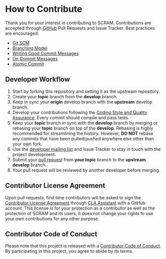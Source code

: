 # How to Contribute

Thank you for your interest in contributing to SCRAM.
Contributions are accepted through [GitHub](https://help.github.com)
Pull Requests and Issue Tracker.
Best practices are encouraged:

* [Git SCM](http://git-scm.com/)
* [Branching Model](http://nvie.com/posts/a-successful-git-branching-model/)
* [Writing Good Commit Messages](https://github.com/erlang/otp/wiki/Writing-good-commit-messages)
* [On Commit Messages](http://who-t.blogspot.com/2009/12/on-commit-messages.html)
* [Atomic Commit](https://en.wikipedia.org/wiki/Atomic_commit#Atomic_commit_convention)


## Developer Workflow

1. Start by forking this repository and setting it as the upstream repository.
2. Create your **topic** branch from the **develop** branch.
3. Keep in sync your **origin** develop branch with the **upstream** develop branch.
4. Develop your contributions following the [Coding Style and Quality Assurance].
   Every commit should compile and pass tests.
5. Keep your **topic** branch in sync with the **develop** branch
   by merging or rebasing your **topic** branch on top of the **develop**.
   Rebasing is highly recommended for streamlining the history.
   However, **DO NOT** rebase any commits
   that have been pulled/pushed anywhere else other than your own fork.
6. Use the [developer mailing list] and Issue Tracker
   to stay in touch with the project development.
7. Submit your [pull request] from **your topic** branch to the **upstream develop** branch.
8. Your pull request will be reviewed by another developer before merging.

[Coding Style and Quality Assurance]: http://scram-pra.org/doc/coding_standards.html
[developer mailing list]: https://groups.google.com/forum/#!forum/scram-dev
[pull request]: https://help.github.com/articles/using-pull-requests/


## Contributor License Agreement

Upon pull requests,
first time contributors will be asked to sign the [Contributor License Agreement]
through [CLA Assistant] with a GitHub account.
This license is for your protection as a contributor
as well as the protection of SCRAM and its users;
it does not change your rights to use your own contributions for any other purpose.

[Contributor License Agreement]: https://github.com/rakhimov/scram/blob/develop/ICLA.md
[CLA Assistant]: https://cla-assistant.io/


## Contributor Code of Conduct

Please note that this project is released with a [Contributor Code of Conduct].
By participating in this project,
you agree to abide by its terms.

[Contributor Code of Conduct]: https://github.com/rakhimov/scram/blob/develop/CODE_OF_CONDUCT.md
